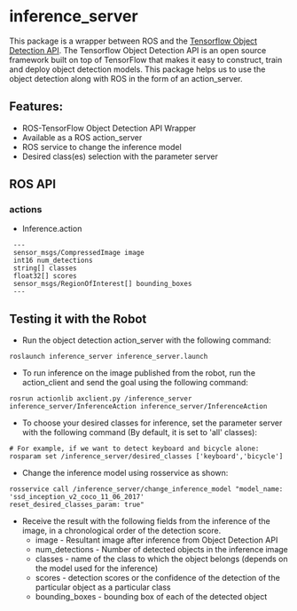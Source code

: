 # inference_server

This package is a wrapper between ROS and the [Tensorflow Object Detection API](https://github.com/tensorflow/models/tree/master/research/object_detection). The Tensorflow Object Detection API is an open source framework built on top of TensorFlow that makes it easy to construct, train and deploy object detection models. This package helps us to use the object detection along with ROS in the form of an action_server. 

## Features:
   * ROS-TensorFlow Object Detection API Wrapper
   * Available as a ROS action_server
   * ROS service to change the inference model
   * Desired class(es) selection with the parameter server

## ROS API
### actions
   * Inference.action
   
   ```
	---
	sensor_msgs/CompressedImage image
	int16 num_detections
	string[] classes
	float32[] scores
	sensor_msgs/RegionOfInterest[] bounding_boxes
	---
   ```

## Testing it with the Robot 
  * Run the object detection action_server with the following command:
 ```
roslaunch inference_server inference_server.launch
 ```
  * To run inference on the image published from the robot, run the action_client and send the goal using the following command:
```
rosrun actionlib axclient.py /inference_server inference_server/InferenceAction inference_server/InferenceAction
```
  * To choose your desired classes for inference, set the parameter server with the following command (By default, it is set to 'all' classes):
```
# For example, if we want to detect keyboard and bicycle alone:
rosparam set /inference_server/desired_classes ['keyboard','bicycle']
```
  * Change the inference model using rosservice as shown:
```
rosservice call /inference_server/change_inference_model "model_name: 'ssd_inception_v2_coco_11_06_2017'
reset_desired_classes_param: true"
```
  * Receive the result with the following fields from the inference of the image, in a chronological order of the detection score.
	* image - Resultant image after inference from Object Detection API
	* num_detections - Number of detected objects in the inference image
	* classes - name of the class to which the object belongs (depends on the model used for the inference)
	* scores - detection scores or the confidence of the detection of the particular object as a particular class
	* bounding_boxes - bounding box of each of the detected object

